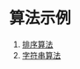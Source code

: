 # 算法示例

1. [排序算法](https://github.com/QiufengXtong/Algorithm-Example/blob/master/Sort.md)
2. [字符串算法](https://github.com/QiufengXtong/Algorithm-Example/blob/master/Sort.md)